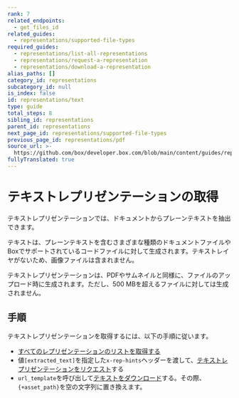 ```yaml
---
rank: 7
related_endpoints:
  - get_files_id
related_guides:
  - representations/supported-file-types
required_guides:
  - representations/list-all-representations
  - representations/request-a-representation
  - representations/download-a-representation
alias_paths: []
category_id: representations
subcategory_id: null
is_index: false
id: representations/text
type: guide
total_steps: 8
sibling_id: representations
parent_id: representations
next_page_id: representations/supported-file-types
previous_page_id: representations/pdf
source_url: >-
  https://github.com/box/developer.box.com/blob/main/content/guides/representations/text.md
fullyTranslated: true
---
```

# テキストレプリゼンテーションの取得

テキストレプリゼンテーションでは、ドキュメントからプレーンテキストを抽出できます。

テキストは、プレーンテキストを含むさまざまな種類のドキュメントファイルやBoxでサポートされているコードファイルに対して生成されます。テキストレイヤがないため、画像ファイルは含まれません。

テキストレプリゼンテーションは、PDFやサムネイルと同様に、ファイルのアップロード時に生成されます。ただし、500 MBを超えるファイルに対しては生成されません。

## 手順

テキストレプリゼンテーションを取得するには、以下の手順に従います。

* [すべてのレプリゼンテーションのリストを取得する](guide://representations/list-all-representations)
* 値`[extracted_text]`を指定した`x-rep-hints`ヘッダーを渡して、[テキストレプリゼンテーションをリクエスト](guide://representations/request-a-representation)する
* `url_template`を呼び出して[テキストをダウンロード](guide://representations/download-a-representation)する。その際、`{+asset_path}`を空の文字列に置き換えます。
